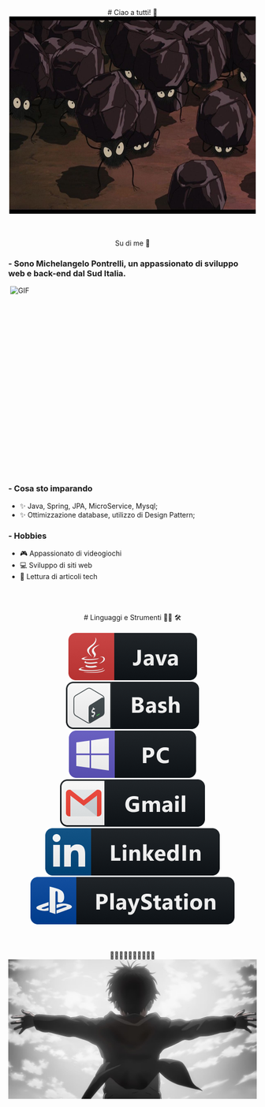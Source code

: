 <div align="center" style= "bold">
# Ciao a tutti! 👋
</div>

<div align="center">
  <img height="400" width="500" align="center"src="assets/daidai.jpeg">

</div>

</br>
</br>
</br>
<div align="center">
  Su di me 💬 
</div>

### - Sono Michelangelo Pontrelli, un appassionato di sviluppo web e back-end dal Sud Italia. 

<img height="400" width="500" alt="GIF" align="right" src="assets/1936.gif">

### - Cosa sto imparando
- ✨ Java, Spring, JPA, MicroService, Mysql;
- ✨ Ottimizzazione database, utilizzo di Design Pattern;

### - Hobbies 
- 🎮 Appassionato di videogiochi<br/>
- 💻 Sviluppo di siti web<br/>
- 📖 Lettura di articoli tech<br/>

</br>
</br>
</br>

  <div align="center">
# Linguaggi e Strumenti 👨‍💻 🛠
  <div/>
</br>

<div align="center">
  <img src="assets/java.png">
  <img src="assets/bash.png">
  <img src="assets/pc.png">
  <img src="assets/gmail.png">
  <img src="assets/linkedin.png">
  <img src="assets/playstation@3x.png">
</div>

</br>
</br>
</br>
<div align="center">
 👋👋👋👋👋👋👋👋👋👋
  <img src="assets/eren.png">
</div>



